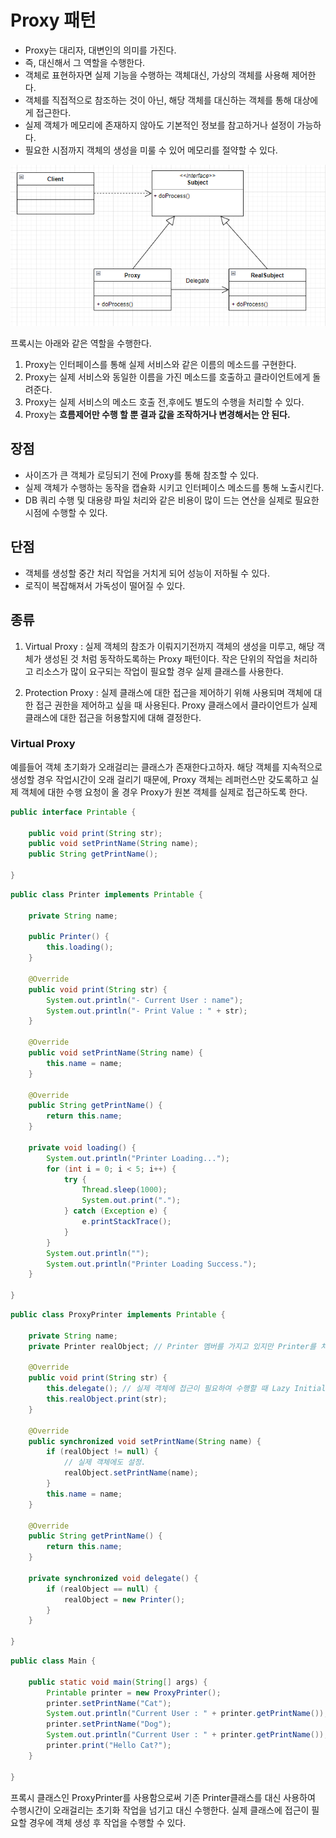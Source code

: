 # Proxy 패턴

- Proxy는 대리자, 대변인의 의미를 가진다.
- 즉, 대신해서 그 역할을 수행한다.
- 객체로 표현하자면 실제 기능을 수행하는 객체대신, 가상의 객체를 사용해 제어한다.
- 객체를 직접적으로 참조하는 것이 아닌, 해당 객체를 대신하는 객체를 통해 대상에게 접근한다.
- 실제 객체가 메모리에 존재하지 않아도 기본적인 정보를 참고하거나 설정이 가능하다.
- 필요한 시점까지 객체의 생성을 미룰 수 있어 메모리를 절약할 수 있다.

![Proxy](./image/Proxy.png)

프록시는 아래와 같은 역할을 수행한다.
1. Proxy는 인터페이스를 통해 실제 서비스와 같은 이름의 메소드를 구현한다.
2. Proxy는 실제 서비스와 동일한 이름을 가진 메소드를 호출하고 클라이언트에게 돌려준다.
3. Proxy는 실제 서비스의 메소드 호출 전,후에도 별도의 수행을 처리할 수 있다.
4. Proxy는 __흐름제어만 수행 할 뿐 결과 값을 조작하거나 변경해서는 안 된다.__

## __장점__
- 사이즈가 큰 객체가 로딩되기 전에 Proxy를 통해 참조할 수 있다.
- 실제 객체가 수행하는 동작을 캡슐화 시키고 인터페이스 메소드를 통해 노출시킨다.
- DB 쿼리 수행 및 대용량 파일 처리와 같은 비용이 많이 드는 연산을 실제로 필요한 시점에 수행할 수 있다.

## __단점__
- 객체를 생성할 중간 처리 작업을 거치게 되어 성능이 저하될 수 있다.
- 로직이 복잡해져서 가독성이 떨어질 수 있다.

## __종류__
1. Virtual Proxy : 실제 객체의 참조가 이뤄지기전까지 객체의 생성을 미루고, 해당 객체가 생성된 것 처럼 동작하도록하는 Proxy 패턴이다. 작은 단위의 작업을 처리하고 리소스가 많이 요구되는 작업이 필요할 경우 실제 클래스를 사용한다.

2. Protection Proxy : 실제 클래스에 대한 접근을 제어하기 위해 사용되며 객체에 대한 접근 권한을 제어하고 싶을 때 사용된다. Proxy 클래스에서 클라이언트가 실제 클래스에 대한 접근을 허용할지에 대해 결정한다.

### __Virtual Proxy__
예를들어 객체 초기화가 오래걸리는 클래스가 존재한다고하자. 해당 객체를 지속적으로 생성할 경우 작업시간이 오래 걸리기 때문에, Proxy 객체는 레퍼런스만 갖도록하고 실제 객체에 대한 수행 요청이 올 경우 Proxy가 원본 객체를 실제로 접근하도록 한다.

```java
public interface Printable {

	public void print(String str);
	public void setPrintName(String name);
	public String getPrintName();
	
}
```
```java
public class Printer implements Printable {

	private String name;
	
	public Printer() {
		this.loading();
	}
	
	@Override
	public void print(String str) {
		System.out.println("- Current User : name");
		System.out.println("- Print Value : " + str);
	}

	@Override
	public void setPrintName(String name) {
		this.name = name;
	}

	@Override
	public String getPrintName() {
		return this.name;
	}

	private void loading() {
		System.out.println("Printer Loading...");
		for (int i = 0; i < 5; i++) {
			try {
				Thread.sleep(1000);
				System.out.print(".");
			} catch (Exception e) {
				e.printStackTrace();
			}
		}
		System.out.println("");
		System.out.println("Printer Loading Success.");
	}
	
}
```
```java
public class ProxyPrinter implements Printable {

	private String name;
	private Printer realObject; // Printer 멤버를 가지고 있지만 Printer를 처음부터 초기화하지 않는다.
	
	@Override
	public void print(String str) {
		this.delegate(); // 실제 객체에 접근이 필요하여 수행할 때 Lazy Initialize
		this.realObject.print(str);
	}

	@Override
	public synchronized void setPrintName(String name) {
		if (realObject != null) {
			// 실제 객체에도 설정.
			realObject.setPrintName(name);
		}
		this.name = name;
	}

	@Override
	public String getPrintName() {
		return this.name;
	}

	private synchronized void delegate() {
		if (realObject == null) {
			realObject = new Printer();
		}
	}
	
}
```
```java
public class Main {

	public static void main(String[] args) {
		Printable printer = new ProxyPrinter();
		printer.setPrintName("Cat");
		System.out.println("Current User : " + printer.getPrintName());
		printer.setPrintName("Dog");
		System.out.println("Current User : " + printer.getPrintName());
		printer.print("Hello Cat?");
	}
	
}
```
프록시 클래스인 ProxyPrinter를 사용함으로써 기존 Printer클래스를 대신 사용하여 수행시간이 오래걸리는 초기화 작업을 넘기고 대신 수행한다. 실제 클래스에 접근이 필요할 경우에 객체 생성 후 작업을 수행할 수 있다.